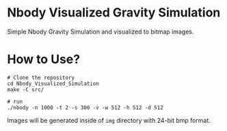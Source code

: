 # Nbody Visualized Gravity Simulation 

Simple Nbody Gravity Simulation and visualized to bitmap images.

# How to Use?
``` shell
# Clone the repository
cd Nbody_Visualized_Simulation
make -C src/

# run
./nbody -n 1000 -t 2 -s 300 -v -w 512 -h 512 -d 512
```

Images will be generated inside of `img` directory with 24-bit bmp format.

